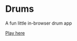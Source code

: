 # Drums

A fun little in-browser drum app

[Play here](https://jacobfisher18.github.io/drums/HTML/index.html)